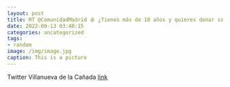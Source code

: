 ```yaml
---
layout: post
title: RT @ComunidadMadrid 🩸 ¿Tienes más de 18 años y quieres donar sangre? ¡Es muy sencillo!✅ Puedes acudir a los hospitales públic...
date: 2022-09-13 03:40:15
categories: uncategorized
tags:
- random
image: /img/image.jpg
caption: This is a picture
---
```

Twitter Villanueva de la Cañada [link](https://twitter.com/AytoVDLCanada/status/1569246224007720960)
